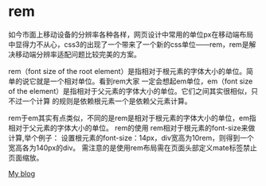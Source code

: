 # rem
如今市面上移动设备的分辨率各种各样，网页设计中常用的单位px在移动端布局中显得力不从心，css3的出现了一个带来了一个新的css单位——rem，rem是解决移动端分辨率适配问题比较完美的方案。

rem（font size of the root element）是指相对于根元素的字体大小的单位。简单的说它就是一个相对单位。看到rem大家 一定会想起em单位，em（font size of the element）是指相对于父元素的字体大小的单位。它们之间其实很相似，只不过一个计算 的规则是依赖根元素一个是依赖父元素计算。

rem于em其实有点类似，不同的是rem是相对于根元素的字体大小的单位，em指相对于父元素的字体大小的单位。
rem的使用
rem相对于根元素<html>的font-size来做计算,举个例子：
设置根元素<html>的font-size：14px，div宽高为10rem，则得到一个宽高各为140px的div。
需注意的是使用rem布局需在页面头部定义mate标签禁止页面缩放。

[My blog](http://www.yzb123.top/)

